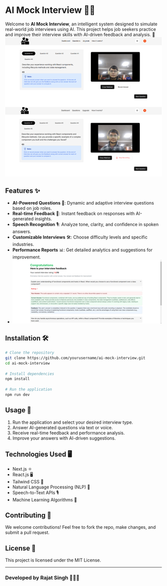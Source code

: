 # AI Mock Interview 🤖🎤

Welcome to **AI Mock Interview**, an intelligent system designed to simulate real-world job interviews using AI. This project helps job seekers practice and improve their interview skills with AI-driven feedback and analysis. 🚀
![image alt](https://github.com/rajatsingheng/careercoach_ai_by_rajat/blob/6e7b2a0709f9b6dfce9b7b4a385390f9e0ff5a38/Screenshot%202025-02-21%20074933.png)
![image alt](https://github.com/rajatsingheng/careercoach_ai_by_rajat/blob/0ac404b98813adc40682028720db911920ce43fd/Screenshot%202025-02-21%20082327.png)
## Features ✨
- **AI-Powered Questions** 🎯: Dynamic and adaptive interview questions based on job roles.
- **Real-time Feedback** 📝: Instant feedback on responses with AI-generated insights.
- **Speech Recognition** 🎙️: Analyze tone, clarity, and confidence in spoken answers.
- **Customizable Interviews** 🛠️: Choose difficulty levels and specific industries.
- **Performance Reports** 📊: Get detailed analytics and suggestions for improvement.
- ![image alt](https://github.com/rajatsingheng/careercoach_ai_by_rajat/blob/e1d8dd3bf6017ef724870f5281995cb8cb01d806/Screenshot%202025-02-21%20075018.png)

## Installation 🛠️
```sh
# Clone the repository
git clone https://github.com/yourusername/ai-mock-interview.git
cd ai-mock-interview

# Install dependencies
npm install

# Run the application
npm run dev
```

## Usage 🚀
1. Run the application and select your desired interview type.
2. Answer AI-generated questions via text or voice.
3. Receive real-time feedback and performance analysis.
4. Improve your answers with AI-driven suggestions.

## Technologies Used 🖥️
- Next.js ⚛️
- React.js 🖥️
- Tailwind CSS 🎨
- Natural Language Processing (NLP) 🧠
- Speech-to-Text APIs 🎙️
- Machine Learning Algorithms 🤖

## Contributing 🤝
We welcome contributions! Feel free to fork the repo, make changes, and submit a pull request. 

## License 📜
This project is licensed under the MIT License.

---

### Developed by Rajat Singh 👨‍💻✨


